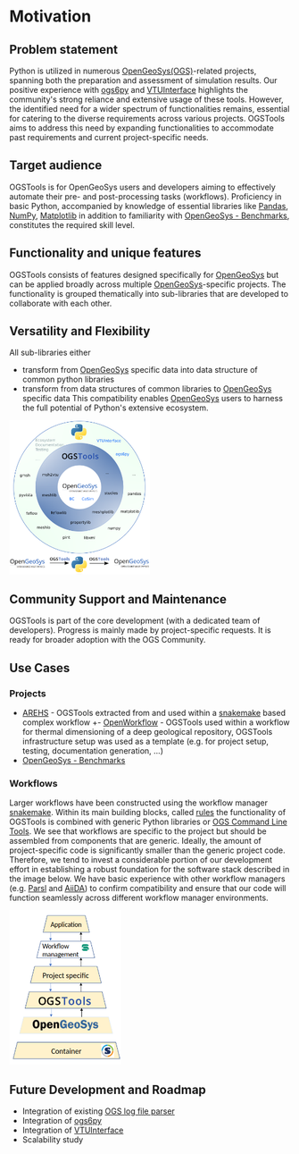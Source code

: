 # Motivation

## Problem statement

Python is utilized in numerous [OpenGeoSys(OGS)](https://www.opengeosys.org)-related projects, spanning both the preparation and assessment of simulation results. Our positive experience with [ogs6py](https://github.com/ufz/ogs6py) and [VTUInterface](https://github.com/ufz/vtuinterface) highlights the community's strong reliance and extensive usage of these tools. However, the identified need for a wider spectrum of functionalities remains, essential for catering to the diverse requirements across various projects. OGSTools aims to address this need by expanding functionalities to accommodate past requirements and current project-specific needs.

## Target audience

OGSTools is for OpenGeoSys users and developers aiming to effectively automate their pre- and post-processing tasks (workflows). Proficiency in basic Python, accompanied by knowledge of essential libraries like [Pandas](https://pandas.pydata.org/), [NumPy](https://numpy.org/), [Matplotlib](https://matplotlib.org/) in addition to familiarity with [OpenGeoSys - Benchmarks](https://www.opengeosys.org/docs/benchmarks/), constitutes the required skill level.

## Functionality and unique features

OGSTools consists of features designed specifically for [OpenGeoSys](https://www.opengeosys.org) but can be applied broadly across multiple [OpenGeoSys](https://www.opengeosys.org)-specific projects. The functionality is grouped  thematically into sub-libraries that are developed to collaborate with each other.

## Versatility and Flexibility

All sub-libraries either

- transform from [OpenGeoSys](https://www.opengeosys.org) specific data into data structure of common python libraries
- transform from data structures of common libraries to [OpenGeoSys](https://www.opengeosys.org) specific data
  This compatibility enables [OpenGeoSys](https://www.opengeosys.org) users to harness the full potential of Python's extensive ecosystem.

<img src="concept_ogstools.png" width="50%"/>

## Community Support and Maintenance

OGSTools is part of the core development (with a dedicated team of developers). Progress is mainly made by project-specific requests. It is ready for broader adoption with the OGS Community.

## Use Cases

### Projects

- [AREHS](https://www.ufz.de/index.php?en=47155) - OGSTools extracted from and used within a [snakemake](https://snakemake.readthedocs.io) based complex workflow
  +- [OpenWorkflow](https://www.ufz.de/index.php?en=48378) - OGSTools used within a workflow for thermal dimensioning of a deep geological repository, OGSTools infrastructure setup was used as a template (e.g. for project setup, testing, documentation generation, ...)
- [OpenGeoSys - Benchmarks](https://www.opengeosys.org/docs/benchmarks/)

### Workflows

Larger workflows have been constructed using the workflow manager [snakemake](https://snakemake.readthedocs.io). Within its main building blocks, called [rules](https://snakemake.readthedocs.io/en/stable/snakefiles/rules.html) the functionality of OGSTools is combined with generic Python libraries or [OGS Command Line Tools](https://www.opengeosys.org/docs/tools/getting-started/overview/). We see that workflows are specific to the project but should be assembled from components that are generic. Ideally, the amount of project-specific code is significantly smaller than the generic project code. Therefore, we tend to invest a considerable portion of our development effort in establishing a robust foundation for the software stack described in the image below. We have basic experience with other workflow managers (e.g. [Parsl](https://parsl-project.org/) and [AiiDA](https://www.aiida.net/)) to confirm compatibility and ensure that our code will function seamlessly across different workflow manager environments.

<img src="architecture_projects.png" width="200"/>

## Future Development and Roadmap

- Integration of existing [OGS log file parser](https://github.com/joergbuchwald/ogs6py/tree/master/ogs6py/log_parser)
- Integration of [ogs6py](https://github.com/ufz/ogs6py)
- Integration of [VTUInterface](https://github.com/ufz/vtuinterface)
- Scalability study
